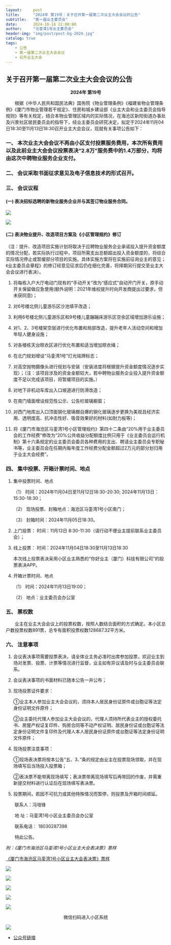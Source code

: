 ```yaml
---
layout:     post
title:      "2024年 第19号：关于召开第一届第二次业主大会会议的公告"
subtitle:   "第一届业主委员会"
date:       2024-10-18 22:00:00
author:     "马銮湾1号业主委员会"
header-img: "img/post/post-bg-2024.jpg"
catalog: true
tags:
    - 公告
    - 第一届第二次业主大会会议
    - 召开业主大会
---
```




## 关于召开第一届第二次业主大会会议的公告

<center><strong>2024年 第19号</strong></center>

&emsp;&emsp;根据《中华人民共和国民法典》国务院《物业管理条例》《福建省物业管理条例》《厦门市物业管理若干规定》、住房和城乡建设部《业主大会和业主委员会指导规则》等有关规定，结合本物业管理区域内的实际情况，在海沧区新阳街道办事处及兴景社区居民委员会的指导下，经业主委员会研究决定，拟定于2024年11月04日18:30至11月13日18:30召开业主大会会议，现就有关事项公告如下： 

### 一、	本次业主大会会议不再由小区支付投票服务费用，本次所有费用以及此前业主大会会议投票表决“2.8万”服务费中的1.4万部分，均将由这次中聘物业服务企业支付。

### 二、	会议采取书面征求意见及电子信息技术的形式召开。

### 三、	会议议程

#### (一)	表决招标选聘的新物业服务企业并与其签订物业服务合同。

![](\img\in-post\2024-10-18-万科情况.jpg)


![](\img\in-post\2024-10-18-世茂情况.jpg)


#### (二)	表决物业提升、改造项目方案及《小区管理规约》修订

（注：提升、改造项目实施计划将取决于应聘物业服务企业承诺投入提升资金额度的情况分配，若实际执行过程中，项目所需支出总额超出投入资金额度的，将综合实际情况停止或暂缓部分项目的实施。具体实施方案将在实施前征询业主的意见；《业主委员会章程》的修订经意见征求后仍在细化完善，将择期另行提交至业主大会会议进行表决）。

1.	将每栋入户大厅电动门现有的“手动开关”改为“感应式”自动开门开关，原手动开关保留做应急使用(额外说明：2021年维权提升时向开发商提出过要求，但未获同意)；

2.	对6号楼北侧儿童游乐区沙池填平改造；

3.	利用6号楼北侧儿童游乐区和9号楼儿童蹦蹦床游乐区空余区域增加游乐设施；

4.	对1、2、3号楼架空层进行优化布置和局部改造，提升老年人活动空间和增加年轻人健身设施；

5.	对各楼栋天台晾衣区进行优化布置和适当增加晾衣绳；

6.	在北门规划增设“马銮湾1号”灯光铭牌标志；

7.	对高空抛物摄像头进行规划与安装（安装进度将根据提升资金额度情况逐步实现）；（注：该项目涉及的资金金额较大，若中聘物业服务企业投入提升资金额度不足以完成该项目，将暂缓项目的实施。）

8.	对地下非机动车库出入口坡道进行防滑改造；

9.	在南门墙面增设规范性公示、公告栏玻璃橱窗；

10.	对西门地库出入口顶面钢化玻璃棚自爆的钢化玻璃逐步更换为美观且经济实用、透明度高、抗冲击性好、吸音效果好的材料(如耐力板等)；

11.	将《厦门市海沧区马銮湾1号小区管理规约》第四十二条由“20%用于业主委员会的工作经费”修改为“20%公共收益分配额度比例只用于《业主委员会运行机制》第十六条规定的业主委员会委员各种费用的支出、聘请业主委员会专职秘书等，业主委员会在任期内每年度工作经费分配金额超过2万元的部分划归用于业主大会经费”。

### 四、	集中投票、开箱计票时间、地点

1.	集中投票时间、地点

    （1）	时间：2024年11月04日至11月12日18:30-20:30;   2024年11月13日：15:30-18:30；

    （2）	现场投票、封箱地点：海沧区马銮湾1号小区南门；

    （3）	封箱时间：2024年11月05日18:30。

2.	上门投票：  时间：11月13日 8:30-11:30（请行动不便业主提前联系业主委员会）；

3.	线上投票：  时间：2024年11月04日18:30至11月13日18:30

    本次线上投票表决采用小区业主熟悉的“你好业主（厦门）科技有限公司”的投票表决APP。

4.	开箱计票时间、地点

    （1）	时间：2024年11月13日19:00；

    （2）	地点：业主委员会办公室

### 五、	票权数

&emsp;&emsp;业主在业主大会会议上的投票权数，按照人数结合面积的方式确定。本小区总户数投票权数891票，总专有面积投票权数128687.32平方米。

### 六、	注意事项

1.	会议表决事项需要投票表决，请全体业主务必准时出席参加投票，欢迎业主到场对发票、投票、计票等情况进行监督，业主如有异议请及时与业主委员会联系。

2.	会议表决事项的书面材料已随本公告一并公布；

3.	现场投票证件要求：

    ①业主本人参加业主大会会议的，须持本人居民身份证原件或台胞证等法定身份证明文件原件；

    ②业主委托代理人参加业主大会会议的，代理人须持所代表业主的授权委托书、房屋产权证复印件、购房合同等不动产权证明、居民身份证或台胞证等法定身份证明文件复印件及代理人本人居民身份证原件或台胞证等法定身份证明文件原件；

4.	现场投票注意事项：

    ①现场表决票将按本公告“五、3、”条的规定由业主在投票现场领取，并在现场填写后当场投入投票箱；

    ②表决票不能带离现场填写；表决票带离现场填写后再带回的作废，并需重新提交材料进行认证后在现场填写表决票。

5.	投票期间，若因不可抗力或其他特殊情况而暂停，则投票及开箱时间顺延。

&emsp;&emsp;联系人：冯培锋     

&emsp;&emsp;地 址：马銮湾1号小区业主委员会办公室    

&emsp;&emsp;联系电话： 18030287398

&emsp;&emsp;特此公告。

<em>附：《厦门市海沧区马銮湾1号小区业主大会表决票》票样</em>

[《厦门市海沧区马銮湾1号小区业主大会表决票》票样](https://drive.weixin.qq.com/s?k=ALIArAcrAFkawpegRg) 


![](\img\in-post\2024-10-18-公告实景-1.jpg)

![](\img\in-post\2024-10-18-公告实景-2.jpg)

![](\img\in-post\2024-10-18-公告实景-3.jpg)

![](\img\in-post\2024-10-18-公告实景-4.jpg)

![](\img\in-post\2024-10-18-公告实景-5.jpg)

<center>微信扫码进入小区系统</center>

![](\img\in-post\蜂窝智家.jpg)


- [公众号链接](https://mp.weixin.qq.com/s/p-1Q-Wem8nM4fq6CrGf1JQ)
